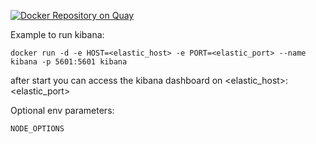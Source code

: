 [![Docker Repository on Quay](https://quay.io/repository/7insyde/kibana/status "Docker Repository on Quay")](https://quay.io/repository/7insyde/kibana)


Example to run kibana:
```
docker run -d -e HOST=<elastic_host> -e PORT=<elastic_port> --name kibana -p 5601:5601 kibana
```

after start you can access the kibana dashboard on <elastic_host>:<elastic_port>


Optional env parameters:

```
NODE_OPTIONS
```
